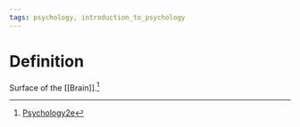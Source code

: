 ```yaml
---
tags: psychology, introduction_to_psychology
---
```


# Definition

Surface of the [[Brain]].[^1]

[^1]: [Psychology2e](zotero://open-pdf/library/items/SSTBV7L5?page=99)